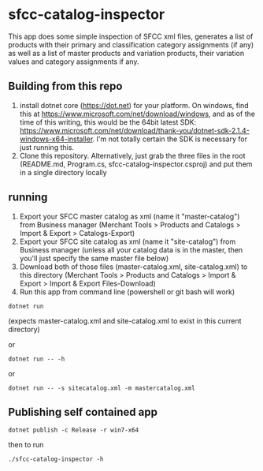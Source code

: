 sfcc-catalog-inspector
=========================

This app does some simple inspection of SFCC xml files, generates a list of products with their primary and classification category assignments (if any) as well as a list of master products and variation products, their variation values and category assignments if any.

Building from this repo
------------------------
1. install dotnet core (https://dot.net) for your platform. On windows, find this at https://www.microsoft.com/net/download/windows, and as of the time of this writing, this would be the 64bit latest SDK: https://www.microsoft.com/net/download/thank-you/dotnet-sdk-2.1.4-windows-x64-installer. I'm not totally certain the SDK is necessary for just running this.
1. Clone this repository. Alternatively, just grab the three files in the root (README.md, Program.cs, sfcc-catalog-inspector.csproj) and put them in a single directory locally

running
-----------------

1. Export your SFCC master catalog as xml (name it "master-catalog") from Business manager (Merchant Tools >  Products and Catalogs >  Import & Export > Catalogs-Export)
1. Export your SFCC site catalog as xml (name it "site-catalog") from Business manager (unless all your catalog data is in the master, then you'll just specify the same master file below)
1. Download both of those files (master-catalog.xml, site-catalog.xml) to this directory (Merchant Tools >  Products and Catalogs >  Import & Export > Import & Export Files-Download)
1. Run this app from command line (powershell or git bash will work)

`dotnet run`

(expects master-catalog.xml and site-catalog.xml to exist in this current directory)

or

`dotnet run -- -h`

or 

`dotnet run -- -s sitecatalog.xml -m mastercatalog.xml`


Publishing self contained app
----------------------
`dotnet publish -c Release -r win7-x64`

then to run

`./sfcc-catalog-inspector -h`
